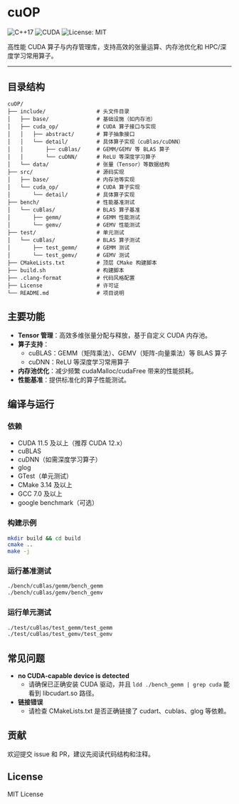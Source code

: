 # cuOP

![C++17](https://img.shields.io/badge/C++-17-blue)
![CUDA](https://img.shields.io/badge/CUDA-11.5%2B-green)
![License: MIT](https://img.shields.io/badge/License-MIT-yellow.svg)

高性能 CUDA 算子与内存管理库，支持高效的张量运算、内存池优化和 HPC/深度学习常用算子。

---

## 目录结构

```
cuOP/
├── include/                # 头文件目录
│   ├── base/               # 基础设施（如内存池）
│   ├── cuda_op/            # CUDA 算子接口与实现
│   │   ├── abstract/       # 算子抽象接口
│   │   └── detail/         # 具体算子实现（cuBlas/cuDNN）
│   │       ├── cuBlas/     # GEMM/GEMV 等 BLAS 算子
│   │       └── cuDNN/      # ReLU 等深度学习算子
│   └── data/               # 张量（Tensor）等数据结构
├── src/                    # 源码实现
│   ├── base/               # 内存池等实现
│   └── cuda_op/            # CUDA 算子实现
│       └── detail/         # 具体算子实现
├── bench/                  # 性能基准测试
│   └── cuBlas/             # BLAS 算子基准
│       ├── gemm/           # GEMM 性能测试
│       └── gemv/           # GEMV 性能测试
├── test/                   # 单元测试
│   └── cuBlas/             # BLAS 算子测试
│       ├── test_gemm/      # GEMM 测试
│       └── test_gemv/      # GEMV 测试
├── CMakeLists.txt          # 顶层 CMake 构建脚本
├── build.sh                # 构建脚本
├── .clang-format           # 代码风格配置
├── License                 # 许可证
└── README.md               # 项目说明
```

## 主要功能

- **Tensor 管理**：高效多维张量分配与释放，基于自定义 CUDA 内存池。
- **算子支持**：
  - cuBLAS：GEMM（矩阵乘法）、GEMV（矩阵-向量乘法）等 BLAS 算子
  - cuDNN：ReLU 等深度学习常用算子
- **内存池优化**：减少频繁 cudaMalloc/cudaFree 带来的性能损耗。
- **性能基准**：提供标准化的算子性能测试。

## 编译与运行

### 依赖
- CUDA 11.5 及以上（推荐 CUDA 12.x）
- cuBLAS
- cuDNN（如需深度学习算子）
- glog
- GTest（单元测试）
- CMake 3.14 及以上
- GCC 7.0 及以上
- google benchmark（可选）

### 构建示例
```bash
mkdir build && cd build
cmake ..
make -j
```

### 运行基准测试
```bash
./bench/cuBlas/gemm/bench_gemm
./bench/cuBlas/gemv/bench_gemv
```

### 运行单元测试
```bash
./test/cuBlas/test_gemm/test_gemm
./test/cuBlas/test_gemv/test_gemv
```

## 常见问题
- **no CUDA-capable device is detected**
  - 请确保已正确安装 CUDA 驱动，并且 `ldd ./bench_gemm | grep cuda` 能看到 libcudart.so 路径。
- **链接错误**
  - 请检查 CMakeLists.txt 是否正确链接了 cudart、cublas、glog 等依赖。

## 贡献
欢迎提交 issue 和 PR，建议先阅读代码结构和注释。

## License

MIT License
